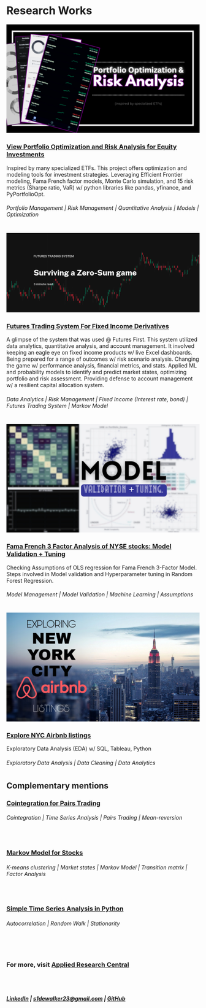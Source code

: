 # Research Works

![](screenshots/PRA.png)
### [View Portfolio Optimization and Risk Analysis for Equity Investments](https://github.com/s1dewalker/Portfolio_Analysis)
Inspired by many specialized ETFs. This project offers optimization and modeling tools for investment strategies. Leveraging Efficient Frontier modeling, Fama French factor models, Monte Carlo simulation, and 15 risk metrics (Sharpe ratio, VaR) w/ python libraries like pandas, yfinance, and PyPortfolioOpt. <br/>

###### Portfolio Management | Risk Management | Quantitative Analysis | Models | Optimization

#

![](screenshots/FTS3.jpg)
### [Futures Trading System For Fixed Income Derivatives](https://github.com/s1dewalker/Futures-trading)
A glimpse of the system that was used @ Futures First. This system utilized data analytics, quantitative analysis, and account management. It involved keeping an eagle eye on fixed income products w/ live Excel dashboards. Being prepared for a range of outcomes w/ risk scenario analysis. Changing the game w/ performance analysis, financial metrics, and stats. Applied ML and probability models to identify and predict market states, optimizing portfolio and risk assessment. Providing defense to account management w/ a resilient capital allocation system. <br/>

###### Data Analytics | Risk Management | Fixed Income (Interest rate, bond) | Futures Trading System | Markov Model

#

<img src="screenshots/MODEL VALIDATION.png" alt="Description" width="1000">

### [Fama French 3 Factor Analysis of NYSE stocks: Model Validation + Tuning](https://github.com/s1dewalker/Model_Validation)
Checking Assumptions of OLS regression for  Fama French 3-Factor Model. Steps involved in Model validation and Hyperparameter tuning in Random Forest Regression.

###### Model Management | Model Validation | Machine Learning | Assumptions
#

![](screenshots/nyc_airbnb.jpg)
### [Explore NYC Airbnb listings](https://github.com/s1dewalker/Airbnb-listings-NYC)
Exploratory Data Analysis (EDA) w/ SQL, Tableau, Python
<br/>

###### Exploratory Data Analysis | Data Cleaning | Data Analytics

#

## Complementary mentions

### [Cointegration for Pairs Trading](https://github.com/s1dewalker/Cointegration)
###### Cointegration | Time Series Analysis | Pairs Trading | Mean-reversion
<br/>

### [Markov Model for Stocks](https://github.com/s1dewalker/Markov-Model-for-Stocks)
###### K-means clustering | Market states | Markov Model | Transition matrix | Factor Analysis
<br/>

### [Simple Time Series Analysis in Python](https://github.com/s1dewalker/Time-series/blob/main/Time_series_analysis2.ipynb)
###### Autocorrelation | Random Walk | Stationarity
<br/>


<br/>

### For more, visit [Applied Research Central](https://github.com/s1dewalker/Applied-Research-Central)


<br/><br/>


##### [LinkedIn](https://www.linkedin.com/in/sujay-bhaumik-d12/) | s1dewalker23@gmail.com | [GitHub](https://github.com/s1dewalker)
